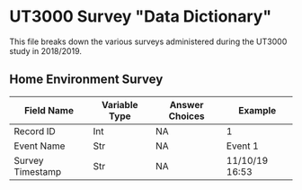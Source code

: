 # UT3000 Survey "Data Dictionary"
This file breaks down the various surveys administered during the UT3000 study in 2018/2019. 

## Home Environment Survey

| Field Name | Variable Type | Answer Choices | Example |
| --- | --- | --- | --- |
| Record ID | Int | NA | 1 |
| Event Name | Str | NA | Event 1 |
| Survey Timestamp | Str | NA | 11/10/19 16:53 | 

